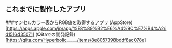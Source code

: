 ## これまでに製作したアプリ
###マンセルカラー表からRGB値を取得するアプリ
(AppStore)[https://apps.apple.com/jp/app/%E8%89%B2%E6%A4%9C%E7%B4%A2/id1516435071]
(Qiitaでの開発記録)[https://qiita.com/Hyperbolic_____/items/8e8057398bddf8ac078e]
